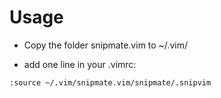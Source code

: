 # Usage

- Copy the folder snipmate.vim to ~/.vim/

- add one line in your .vimrc:

~~~~
:source ~/.vim/snipmate.vim/snipmate/.snipvim
~~~~
